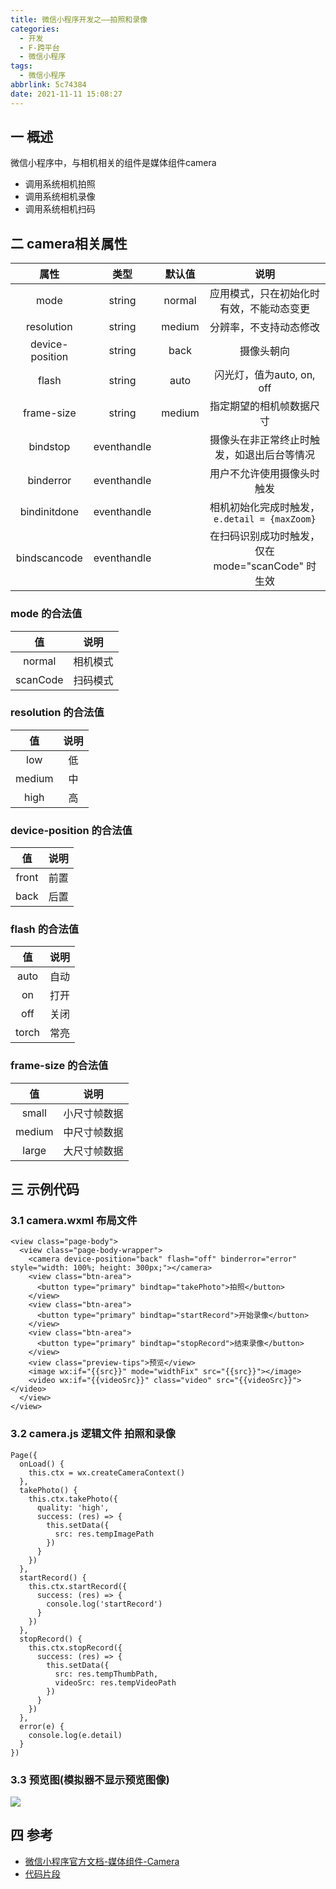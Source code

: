 ```yaml
---
title: 微信小程序开发之——拍照和录像
categories:
  - 开发
  - F-跨平台
  - 微信小程序
tags:
  - 微信小程序
abbrlink: 5c74384
date: 2021-11-11 15:08:27
---
```

## 一 概述

微信小程序中，与相机相关的组件是媒体组件camera

* 调用系统相机拍照
* 调用系统相机录像
* 调用系统相机扫码

<!--more-->

## 二 camera相关属性

|      属性       |    类型     | 默认值 |                       说明                        |
| :-------------: | :---------: | :----: | :-----------------------------------------------: |
|      mode       |   string    | normal |     应用模式，只在初始化时有效，不能动态变更      |
|   resolution    |   string    | medium |              分辨率，不支持动态修改               |
| device-position |   string    |  back  |                    摄像头朝向                     |
|      flash      |   string    |  auto  |             闪光灯，值为auto, on, off             |
|   frame-size    |   string    | medium |             指定期望的相机帧数据尺寸              |
|    bindstop     | eventhandle |        |    摄像头在非正常终止时触发，如退出后台等情况     |
|    binderror    | eventhandle |        |            用户不允许使用摄像头时触发             |
|  bindinitdone   | eventhandle |        |   相机初始化完成时触发，`e.detail = {maxZoom}`    |
|  bindscancode   | eventhandle |        | 在扫码识别成功时触发，仅在 mode="scanCode" 时生效 |

### mode 的合法值

|    值    |   说明   |
| :------: | :------: |
|  normal  | 相机模式 |
| scanCode | 扫码模式 |

### resolution 的合法值

|   值   | 说明 |
| :----: | :--: |
|  low   |  低  |
| medium |  中  |
|  high  |  高  |

### device-position 的合法值

|  值   | 说明 |
| :---: | :--: |
| front | 前置 |
| back  | 后置 |

### flash 的合法值

|  值   | 说明 |
| :---: | :--: |
| auto  | 自动 |
|  on   | 打开 |
|  off  | 关闭 |
| torch | 常亮 |

### frame-size 的合法值

|   值   |     说明     |
| :----: | :----------: |
| small  | 小尺寸帧数据 |
| medium | 中尺寸帧数据 |
| large  | 大尺寸帧数据 |

## 三 示例代码

### 3.1 camera.wxml 布局文件

```
<view class="page-body">
  <view class="page-body-wrapper">
    <camera device-position="back" flash="off" binderror="error" style="width: 100%; height: 300px;"></camera>
    <view class="btn-area">
      <button type="primary" bindtap="takePhoto">拍照</button>
    </view>
    <view class="btn-area">
      <button type="primary" bindtap="startRecord">开始录像</button>
    </view>
    <view class="btn-area">
      <button type="primary" bindtap="stopRecord">结束录像</button>
    </view>
    <view class="preview-tips">预览</view>
    <image wx:if="{{src}}" mode="widthFix" src="{{src}}"></image>
    <video wx:if="{{videoSrc}}" class="video" src="{{videoSrc}}"></video>
  </view>
</view>
```

### 3.2 camera.js 逻辑文件 拍照和录像

```
Page({
  onLoad() {
    this.ctx = wx.createCameraContext()
  },
  takePhoto() {
    this.ctx.takePhoto({
      quality: 'high',
      success: (res) => {
        this.setData({
          src: res.tempImagePath
        })
      }
    })
  },
  startRecord() {
    this.ctx.startRecord({
      success: (res) => {
        console.log('startRecord')
      }
    })
  },
  stopRecord() {
    this.ctx.stopRecord({
      success: (res) => {
        this.setData({
          src: res.tempThumbPath,
          videoSrc: res.tempVideoPath
        })
      }
    })
  },
  error(e) {
    console.log(e.detail)
  }
})
```

### 3.3 预览图(模拟器不显示预览图像)
![][1]

## 四 参考
* [微信小程序官方文档-媒体组件-Camera](https://developers.weixin.qq.com/miniprogram/dev/component/camera.html)
* [代码片段](https://developers.weixin.qq.com/s/VBZ3Jim26zYu)


[1]:https://raw.githubusercontent.com/PGzxc/CDN/master/blog-wechat/wechat-camera-preview.png

